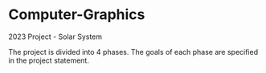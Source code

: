 # Computer-Graphics
2023 Project - Solar System

The project is divided into 4 phases. The goals of each phase are specified in the project statement.
